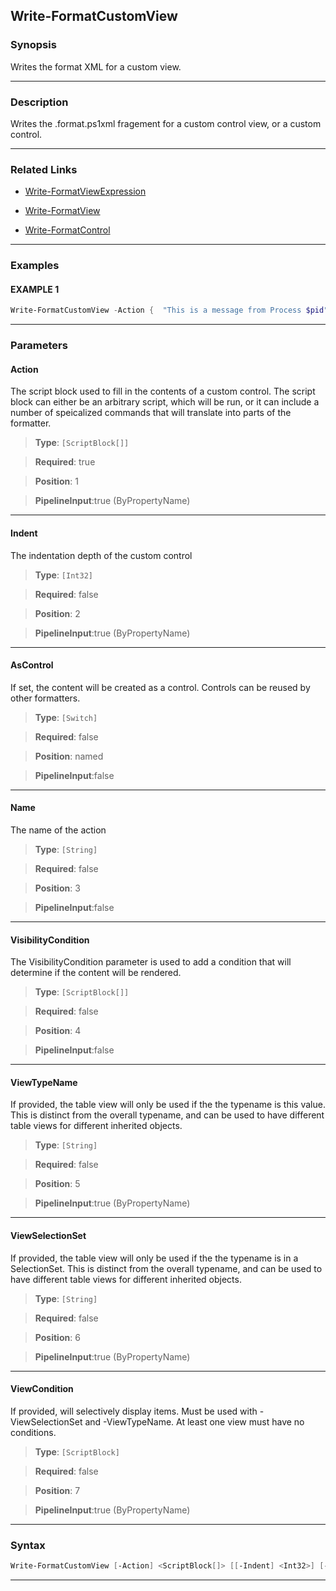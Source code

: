 
Write-FormatCustomView
----------------------
### Synopsis
Writes the format XML for a custom view.

---
### Description

Writes the .format.ps1xml fragement for a custom control view, or a custom control.

---
### Related Links
* [Write-FormatViewExpression](Write-FormatViewExpression.md)



* [Write-FormatView](Write-FormatView.md)



* [Write-FormatControl](Write-FormatControl.md)



---
### Examples
#### EXAMPLE 1
```PowerShell
Write-FormatCustomView -Action {  "This is a message from Process $pid" }
```

---
### Parameters
#### **Action**

The script block used to fill in the contents of a custom control.
The script block can either be an arbitrary script, which will be run, or it can include a
number of speicalized commands that will translate into parts of the formatter.



> **Type**: ```[ScriptBlock[]]```

> **Required**: true

> **Position**: 1

> **PipelineInput**:true (ByPropertyName)



---
#### **Indent**

The indentation depth of the custom control



> **Type**: ```[Int32]```

> **Required**: false

> **Position**: 2

> **PipelineInput**:true (ByPropertyName)



---
#### **AsControl**

If set, the content will be created as a control.  Controls can be reused by other formatters.



> **Type**: ```[Switch]```

> **Required**: false

> **Position**: named

> **PipelineInput**:false



---
#### **Name**

The name of the action



> **Type**: ```[String]```

> **Required**: false

> **Position**: 3

> **PipelineInput**:false



---
#### **VisibilityCondition**

The VisibilityCondition parameter is used to add a condition that will determine
if the content will be rendered.



> **Type**: ```[ScriptBlock[]]```

> **Required**: false

> **Position**: 4

> **PipelineInput**:false



---
#### **ViewTypeName**

If provided, the table view will only be used if the the typename is this value.
This is distinct from the overall typename, and can be used to have different table views for different inherited objects.



> **Type**: ```[String]```

> **Required**: false

> **Position**: 5

> **PipelineInput**:true (ByPropertyName)



---
#### **ViewSelectionSet**

If provided, the table view will only be used if the the typename is in a SelectionSet.
This is distinct from the overall typename, and can be used to have different table views for different inherited objects.



> **Type**: ```[String]```

> **Required**: false

> **Position**: 6

> **PipelineInput**:true (ByPropertyName)



---
#### **ViewCondition**

If provided, will selectively display items.
Must be used with -ViewSelectionSet and -ViewTypeName.
At least one view must have no conditions.



> **Type**: ```[ScriptBlock]```

> **Required**: false

> **Position**: 7

> **PipelineInput**:true (ByPropertyName)



---
### Syntax
```PowerShell
Write-FormatCustomView [-Action] <ScriptBlock[]> [[-Indent] <Int32>] [-AsControl] [[-Name] <String>] [[-VisibilityCondition] <ScriptBlock[]>] [[-ViewTypeName] <String>] [[-ViewSelectionSet] <String>] [[-ViewCondition] <ScriptBlock>] [<CommonParameters>]
```
---


